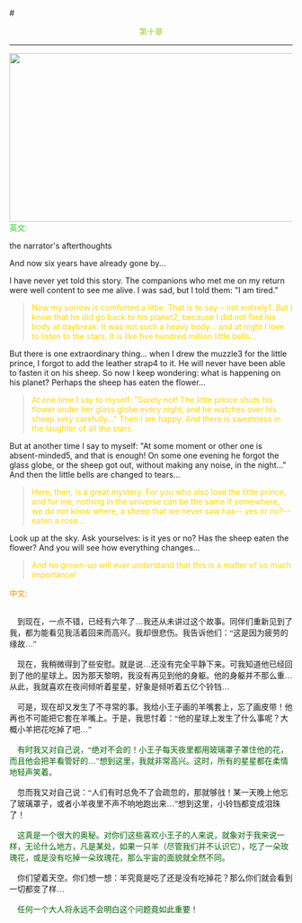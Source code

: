 #<center><font color=YellowGreen>第十章</font></center>
***
<img src="https://ss2.bdstatic.com/70cFvnSh_Q1YnxGkpoWK1HF6hhy/it/u=306349661,3911587419&fm=26&gp=0.jpg" width="850" height="300">
<font color=LimeGreen face="楷体">英文:</font>

 the narrator's afterthoughts
 
And now six years have already gone by...

I have never yet told this story. The companions who met me on my return were well content to see me alive. I was sad, but I told them: "I am tired."

><font color=Gold>Now my sorrow is comforted a little. That is to say-- not entirely1. But I know that he did go back to his planet2, because I did not find his body at daybreak. It was not such a heavy body... and at night I love to listen to the stars. It is like five hundred million little bells...</font>

But there is one extraordinary thing... when I drew the muzzle3 for the little prince, I forgot to add the leather strap4 to it. He will never have been able to fasten it on his sheep. So now I keep wondering: what is happening on his planet? Perhaps the sheep has eaten the flower...

><font color=Gold>At one time I say to myself: "Surely not! The little prince shuts his flower under her glass globe every night, and he watches over his sheep very carefully..." Then I am happy. And there is sweetness in the laughter of all the stars.</font>

But at another time I say to myself: "At some moment or other one is absent-minded5, and that is enough! On some one evening he forgot the glass globe, or the sheep got out, without making any noise, in the night..." And then the little bells are changed to tears...

><font color=Gold>Here, then, is a great mystery. For you who also love the little prince, and for me, nothing in the universe can be the same if somewhere, we do not know where, a sheep that we never saw has-- yes or no?-- eaten a rose...</font>

Look up at the sky. Ask yourselves: is it yes or no? Has the sheep eaten the flower? And you will see how everything changes...

><font color=Gold>And no grown-up will ever understand that this is a matter of so much importance!</font>


<font color=Darkorange face="楷体">中文:</font>

  <font face="楷体"><br>&ensp;&ensp;到现在，一点不错，已经有六年了…我还从未讲过这个故事。同伴们重新见到了我，都为能看见我活着回来而高兴。我却很悲伤。我告诉他们：“这是因为疲劳的缘故…” </br></font> 
    <font face="楷体"><br>&ensp;&ensp;现在，我稍微得到了些安慰。就是说…还没有完全平静下来。可我知道他已经回到了他的星球上。因为那天黎明，我没有再见到他的身躯。他的身躯并不那么重…从此，我就喜欢在夜间倾听着星星，好象是倾听着五亿个铃铛… </br></font> 
    <font face="楷体"><br>&ensp;&ensp;可是，现在却又发生了不寻常的事。我给小王子画的羊嘴套上，忘了画皮带！他再也不可能把它套在羊嘴上。于是，我思忖着：“他的星球上发生了什么事呢？大概小羊把花吃掉了吧…”</br></font> 
    <font face="楷体" color="DarkGreen"><br>&ensp;&ensp;有时我又对自己说，“绝对不会的！小王子每天夜里都用玻璃罩子罩住他的花，而且他会把羊看管好的…”想到这里，我就非常高兴。这时，所有的星星都在柔情地轻声笑着。</br></font> 
    <font face="楷体"><br>&ensp;&ensp;忽而我又对自己说：“人们有时总免不了会疏忽的，那就够戗！某一天晚上他忘了玻璃罩子，或者小羊夜里不声不响地跑出来…”想到这里，小铃铛都变成泪珠了！</br></font> 
    <font face="楷体" color="DarkGreen"><br>&ensp;&ensp;这真是一个很大的奥秘。对你们这些喜欢小王子的人来说，就象对于我来说一样，无论什么地方，凡是某处，如果一只羊（尽管我们并不认识它），吃了一朵玫瑰花，或是没有吃掉一朵玫瑰花，那么宇宙的面貌就全然不同。</br></font> 
    <font face="楷体"><br>&ensp;&ensp;你们望着天空。你们想一想：羊究竟是吃了还是没有吃掉花？那么你们就会看到一切都变了样… </br></font> 
    <font face="楷体" color="DarkGreen"><br>&ensp;&ensp;任何一个大人将永远不会明白这个问题竟如此重要！</br></font> 


